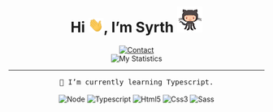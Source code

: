 <h1 align="center">Hi <img src="https://raw.githubusercontent.com/Syrth/Syrth/main/wave.gif" width="30px">, I’m Syrth <img src="https://raw.githubusercontent.com/Syrth/Syrth/main/octocat.gif" width="50"></h1>
<div align="center">
<a href="mailto:danielcarvllr@gmail.com"><img alt="Contact" src="https://img.shields.io/badge/-danielcarvllr@gmail.com-04c3ff?style=flat-square&logo=Gmail&logoColor=faf2f5&link=mailto:danielcarvllr@gmail.com" /></a>
<br>
<img alt="My Statistics" src="https://github-readme-stats.vercel.app/api?username=syrth&count_private=true&custom_title=Syrth's%20Github%20Stats&show_icons=true&theme=blueberry&title_color=04b4ff&text_color=fff&icon_color=00b4d8&hide_border=true" />
<br>
<hr>
<samp>🌱 I’m currently learning Typescript.</samp>
</div>
<br>
<div align="center">
<img alt="Node" src="https://img.shields.io/badge/Node.js-43853D?style=for-the-badge&logo=node.js&logoColor=white" />
<img alt="Typescript" src="https://img.shields.io/badge/TypeScript-007ACC?style=for-the-badge&logo=typescript&logoColor=white" />
<img alt="Html5" src="https://img.shields.io/badge/HTML5-E34F26?style=for-the-badge&logo=html5&logoColor=white" />
<img alt="Css3" src="https://img.shields.io/badge/JavaScript-323330?style=for-the-badge&logo=javascript&logoColor=F7DF1E" />
<img alt="Sass" src="https://img.shields.io/badge/CSS3-1572B6?style=for-the-badge&logo=css3&logoColor=white" />
</div>
